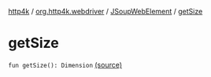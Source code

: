 [http4k](../../index.md) / [org.http4k.webdriver](../index.md) / [JSoupWebElement](index.md) / [getSize](./get-size.md)

# getSize

`fun getSize(): Dimension` [(source)](https://github.com/http4k/http4k/blob/master/http4k-testing-webdriver/src/main/kotlin/org/http4k/webdriver/JSoupWebElement.kt#L102)